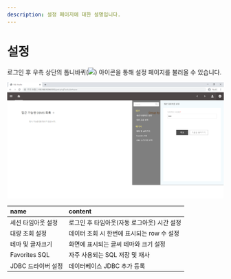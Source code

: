```yaml
---
description: 설정 페이지에 대한 설명입니다.
---
```


# 설정

 로그인 후 우측 상단의 톱니바퀴\(![](https://lh3.googleusercontent.com/aDBaBbJ2kvg4iyC2TJ_PTCJbRNUmzqfNgGIsf33N5N9MWlu_CbZ4GPKEG9mXpTzeqJLr12GaZUZnuiEwAJEwpjGUXpLDRH9vb_r-uQUSuJktFk8aMaacxDK2-BeCubMfaxEi33K7IOg)\) 아이콘을 통해 설정 페이지를 불러올 수 있습니다. 

![&#xB85C;&#xADF8;&#xC778; - &#xC124;&#xC815;](../../.gitbook/assets/image%20%282%29.png)



| name | content |
| :--- | :--- |
|  세션 타임아웃 설정  |  로그인 후 타임아웃\(자동 로그아웃\) 시간 설정 |
|  대량 조회 설정  |  데이터 조회 시 한번에 표시되는 row 수 설정 |
|  테마 및 글자크기  |  화면에 표시되는 글씨 테마와 크기 설정 |
|  Favorites SQL  |  자주 사용되는 SQL 저장 및 재사 |
|  JDBC 드라이버 설정  |  데이터베이스 JDBC 추가 등록 |

